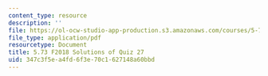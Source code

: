 ```yaml
---
content_type: resource
description: ''
file: https://ol-ocw-studio-app-production.s3.amazonaws.com/courses/5-73-quantum-mechanics-i-fall-2018/347c3f5ea4fd6f3e70c1627148a60bbd_MIT5_73F18_quiz27_soln.pdf
file_type: application/pdf
resourcetype: Document
title: 5.73 F2018 Solutions of Quiz 27
uid: 347c3f5e-a4fd-6f3e-70c1-627148a60bbd
---
```

